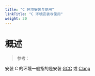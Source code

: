 ```yaml
---
title: "C 环境安装与使用"
linkTitle: "C 环境安装与使用"
weight: 20
---
```


# 概述

> 参考：

安装 C 的环境一般指的是安装 [GCC](/docs/2.编程/高级编程语言/C/C%20环境安装与使用/GCC.md) 或 [Clang](docs/2.编程/Programming%20tools/Clang.md)
